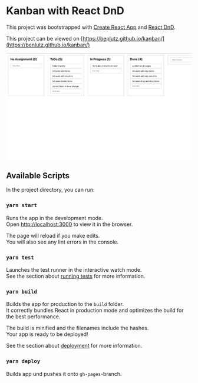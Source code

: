 # Kanban with React DnD

This project was bootstrapped with [Create React App](https://github.com/facebook/create-react-app) and [React DnD](https://react-dnd.github.io/react-dnd/about).

This project can be viewed on [https://benlutz.github.io/kanban/](https://benlutz.github.io/kanban/)

![](./screenshot.png)

## Available Scripts

In the project directory, you can run:

### `yarn start`

Runs the app in the development mode.\
Open [http://localhost:3000](http://localhost:3000) to view it in the browser.

The page will reload if you make edits.\
You will also see any lint errors in the console.

### `yarn test`

Launches the test runner in the interactive watch mode.\
See the section about [running tests](https://facebook.github.io/create-react-app/docs/running-tests) for more information.

### `yarn build`

Builds the app for production to the `build` folder.\
It correctly bundles React in production mode and optimizes the build for the best performance.

The build is minified and the filenames include the hashes.\
Your app is ready to be deployed!

See the section about [deployment](https://facebook.github.io/create-react-app/docs/deployment) for more information.

### `yarn deploy`

Builds app und pushes it onto `gh-pages`-branch.
